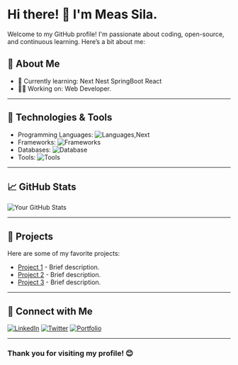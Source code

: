# Hi there! 👋 I'm Meas Sila.

Welcome to my GitHub profile! I'm passionate about coding, open-source, and continuous learning. Here’s a bit about me:

## 🚀 About Me
- 🌱 Currently learning: Next Nest SpringBoot React
- 👨‍💻 Working on: Web Developer.

---

## 🔧 Technologies & Tools
- Programming Languages: ![Languages,Next](https://img.shields.io/badge/-Languages-brightgreen?logo=code)
- Frameworks: ![Frameworks](https://img.shields.io/badge/-Frameworks-blue?logo=framework)
- Databases: ![Database](https://img.shields.io/badge/-Database-orange?logo=database)
- Tools: ![Tools](https://img.shields.io/badge/-Tools-yellow?logo=tools)

---

## 📈 GitHub Stats
![Your GitHub Stats](https://github-readme-stats.vercel.app/api?username=yourusername&show_icons=true&theme=radical)

---

## 📂 Projects
Here are some of my favorite projects:
- [Project 1](https://github.com/yourusername/project1) - Brief description.
- [Project 2](https://github.com/yourusername/project2) - Brief description.
- [Project 3](https://github.com/yourusername/project3) - Brief description.

---

## 🔗 Connect with Me
[![LinkedIn](https://img.shields.io/badge/-LinkedIn-blue?style=flat&logo=LinkedIn&logoColor=white)](https://linkedin.com/in/yourusername)
[![Twitter](https://img.shields.io/badge/-Twitter-blue?style=flat&logo=Twitter&logoColor=white)](https://twitter.com/yourusername)
[![Portfolio](https://img.shields.io/badge/-Portfolio-black?style=flat&logo=browser&logoColor=white)](https://yourportfolio.com)

---

### Thank you for visiting my profile! 😊
